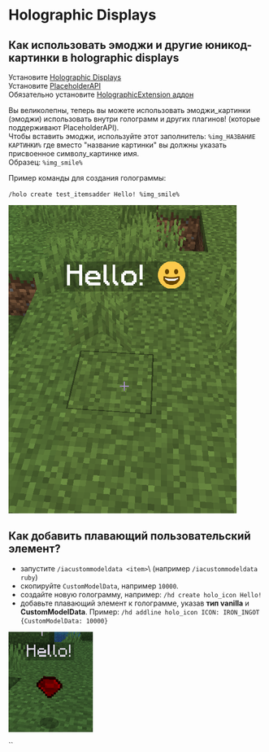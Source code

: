 # Holographic Displays

## Как использовать эмоджи и другие юникод-картинки в holographic displays

Установите [Holographic Displays](https://dev.bukkit.org/projects/holographic-displays)\
Установите [PlaceholderAPI](https://www.spigotmc.org/resources/placeholderapi.6245/)\
Обязательно установите [HolographicExtension аддон](https://www.spigotmc.org/resources/holographicextension.18461/)

Вы великолепны, теперь вы можете использовать эмоджи\_картинки (эмоджи) использовать внутри голограмм и других плагинов! (которые поддерживают PlaceholderAPI).\
Чтобы вставить эмоджи, используйте этот заполнитель: `%img_НАЗВАНИЕ КАРТИНКИ%` где вместо "название картинки" вы должны указать присвоенное символу\_картинке имя.\
Образец: `%img_smile%`

Пример команды для создания голограммы:

`/holo create test_itemsadder Hello! %img_smile%`

![](<../../.gitbook/assets/image (20).png>)

## Как добавить плавающий пользовательский элемент?

* запустите `/iacustommodeldata <item>`\ (например `/iacustommodeldata ruby`)
* скопируйте `CustomModelData`, например `10000`.
* создайте новую голограмму, например: `/hd create holo_icon Hello!`
* добавьте плавающий элемент к голограмме, указав **тип vanilla** и **CustomModelData**. Пример: `/hd addline holo_icon ICON: IRON_INGOT {CustomModelData: 10000}`

![](<../../.gitbook/assets/immagine (124).png>)

\`\`
